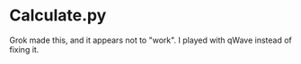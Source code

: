 # Calculate.py

Grok made this, and it appears not to "work".  I played with qWave instead of fixing it. 